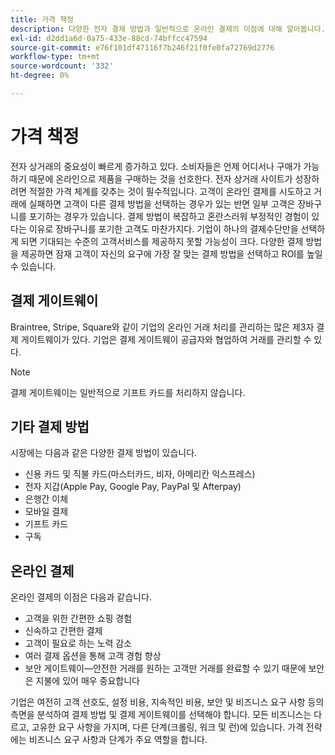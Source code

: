 ```yaml
---
title: 가격 책정
description: 다양한 전자 결제 방법과 일반적으로 온라인 결제의 이점에 대해 알아봅니다.
exl-id: d2dd1a6d-0a75-433e-88cd-74bffcc47594
source-git-commit: e76f101df47116f7b246f21f0fe0fa72769d2776
workflow-type: tm+mt
source-wordcount: '332'
ht-degree: 0%

---
```


# 가격 책정

전자 상거래의 중요성이 빠르게 증가하고 있다. 소비자들은 언제 어디서나 구매가 가능하기 때문에 온라인으로 제품을 구매하는 것을 선호한다. 전자 상거래 사이트가 성장하려면 적절한 가격 체계를 갖추는 것이 필수적입니다. 고객이 온라인 결제를 시도하고 거래에 실패하면 고객이 다른 결제 방법을 선택하는 경우가 있는 반면 일부 고객은 장바구니를 포기하는 경우가 있습니다. 결제 방법이 복잡하고 혼란스러워 부정적인 경험이 있다는 이유로 장바구니를 포기한 고객도 마찬가지다. 기업이 하나의 결제수단만을 선택하게 되면 기대되는 수준의 고객서비스를 제공하지 못할 가능성이 크다. 다양한 결제 방법을 제공하면 잠재 고객이 자신의 요구에 가장 잘 맞는 결제 방법을 선택하고 ROI를 높일 수 있습니다.

## 결제 게이트웨이

Braintree, Stripe, Square와 같이 기업의 온라인 거래 처리를 관리하는 많은 제3자 결제 게이트웨이가 있다. 기업은 결제 게이트웨이 공급자와 협업하여 거래를 관리할 수 있다.

>[!NOTE]
>
>결제 게이트웨이는 일반적으로 기프트 카드를 처리하지 않습니다.

## 기타 결제 방법

시장에는 다음과 같은 다양한 결제 방법이 있습니다.

- 신용 카드 및 직불 카드(마스터카드, 비자, 아메리칸 익스프레스)
- 전자 지갑(Apple Pay, Google Pay, PayPal 및 Afterpay)
- 은행간 이체
- 모바일 결제
- 기프트 카드
- 구독

## 온라인 결제

온라인 결제의 이점은 다음과 같습니다.

- 고객을 위한 간편한 쇼핑 경험
- 신속하고 간편한 결제
- 고객이 필요로 하는 노력 감소
- 여러 결제 옵션을 통해 고객 경험 향상
- 보안 게이트웨이—안전한 거래를 원하는 고객만 거래를 완료할 수 있기 때문에 보안은 지불에 있어 매우 중요합니다

기업은 여전히 고객 선호도, 설정 비용, 지속적인 비용, 보안 및 비즈니스 요구 사항 등의 측면을 분석하여 결제 방법 및 결제 게이트웨이를 선택해야 합니다. 모든 비즈니스는 다르고, 고유한 요구 사항을 가지며, 다른 단계(크롤링, 워크 및 런)에 있습니다. 가격 전략에는 비즈니스 요구 사항과 단계가 주요 역할을 합니다.
